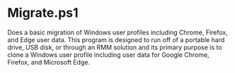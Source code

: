 # Migrate.ps1
Does a basic migration of Windows user profiles including Chrome, Firefox, and Edge user data.
This program is designed to run off of a portable hard drive, USB disk, or through an RMM solution and its primary purpose is to clone a Windows user profile including user data for Google Chrome, Firefox, and Microsoft Edge.
